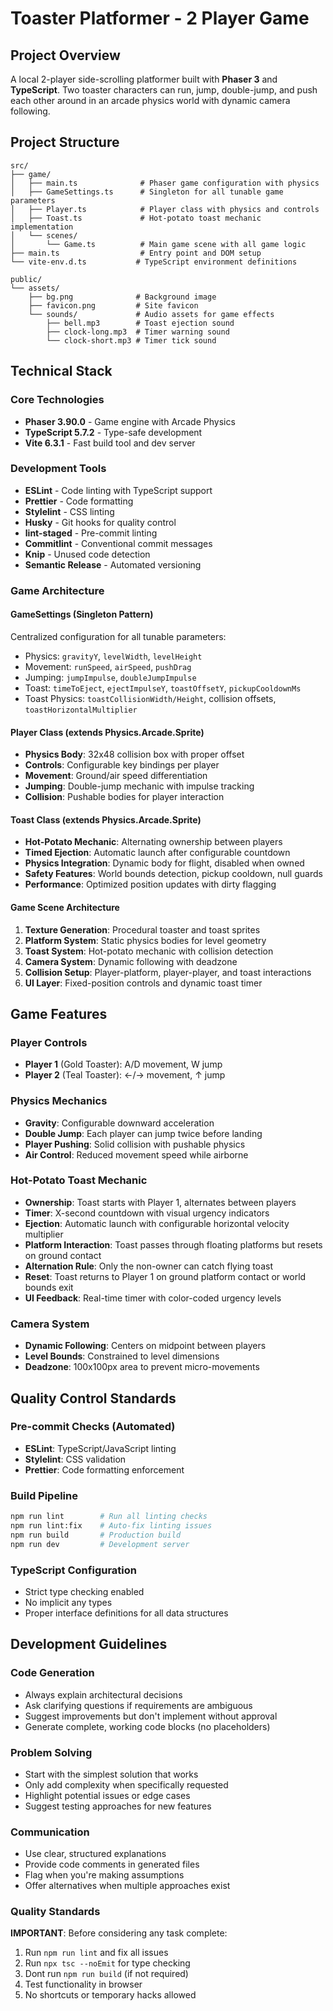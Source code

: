 # Toaster Platformer - 2 Player Game

## Project Overview
A local 2-player side-scrolling platformer built with **Phaser 3** and **TypeScript**. Two toaster characters can run, jump, double-jump, and push each other around in an arcade physics world with dynamic camera following.

## Project Structure
```
src/
├── game/
│   ├── main.ts              # Phaser game configuration with physics
│   ├── GameSettings.ts      # Singleton for all tunable game parameters
│   ├── Player.ts            # Player class with physics and controls
│   ├── Toast.ts             # Hot-potato toast mechanic implementation
│   └── scenes/
│       └── Game.ts          # Main game scene with all game logic
├── main.ts                  # Entry point and DOM setup
└── vite-env.d.ts           # TypeScript environment definitions

public/
└── assets/
    ├── bg.png              # Background image
    ├── favicon.png         # Site favicon
    └── sounds/             # Audio assets for game effects
        ├── bell.mp3        # Toast ejection sound
        ├── clock-long.mp3  # Timer warning sound
        └── clock-short.mp3 # Timer tick sound
```

## Technical Stack

### Core Technologies
- **Phaser 3.90.0** - Game engine with Arcade Physics
- **TypeScript 5.7.2** - Type-safe development
- **Vite 6.3.1** - Fast build tool and dev server

### Development Tools
- **ESLint** - Code linting with TypeScript support
- **Prettier** - Code formatting
- **Stylelint** - CSS linting
- **Husky** - Git hooks for quality control
- **lint-staged** - Pre-commit linting
- **Commitlint** - Conventional commit messages
- **Knip** - Unused code detection
- **Semantic Release** - Automated versioning

### Game Architecture

#### GameSettings (Singleton Pattern)
Centralized configuration for all tunable parameters:
- Physics: `gravityY`, `levelWidth`, `levelHeight`
- Movement: `runSpeed`, `airSpeed`, `pushDrag`
- Jumping: `jumpImpulse`, `doubleJumpImpulse`
- Toast: `timeToEject`, `ejectImpulseY`, `toastOffsetY`, `pickupCooldownMs`
- Toast Physics: `toastCollisionWidth/Height`, collision offsets, `toastHorizontalMultiplier`

#### Player Class (extends Physics.Arcade.Sprite)
- **Physics Body**: 32x48 collision box with proper offset
- **Controls**: Configurable key bindings per player
- **Movement**: Ground/air speed differentiation
- **Jumping**: Double-jump mechanic with impulse tracking
- **Collision**: Pushable bodies for player interaction

#### Toast Class (extends Physics.Arcade.Sprite)
- **Hot-Potato Mechanic**: Alternating ownership between players
- **Timed Ejection**: Automatic launch after configurable countdown
- **Physics Integration**: Dynamic body for flight, disabled when owned
- **Safety Features**: World bounds detection, pickup cooldown, null guards
- **Performance**: Optimized position updates with dirty flagging

#### Game Scene Architecture
1. **Texture Generation**: Procedural toaster and toast sprites
2. **Platform System**: Static physics bodies for level geometry
3. **Toast System**: Hot-potato mechanic with collision detection
4. **Camera System**: Dynamic following with deadzone
5. **Collision Setup**: Player-platform, player-player, and toast interactions
6. **UI Layer**: Fixed-position controls and dynamic toast timer

## Game Features

### Player Controls
- **Player 1** (Gold Toaster): A/D movement, W jump
- **Player 2** (Teal Toaster): ←/→ movement, ↑ jump

### Physics Mechanics
- **Gravity**: Configurable downward acceleration
- **Double Jump**: Each player can jump twice before landing
- **Player Pushing**: Solid collision with pushable physics
- **Air Control**: Reduced movement speed while airborne

### Hot-Potato Toast Mechanic
- **Ownership**: Toast starts with Player 1, alternates between players
- **Timer**: X-second countdown with visual urgency indicators
- **Ejection**: Automatic launch with configurable horizontal velocity multiplier
- **Platform Interaction**: Toast passes through floating platforms but resets on ground contact
- **Alternation Rule**: Only the non-owner can catch flying toast
- **Reset**: Toast returns to Player 1 on ground platform contact or world bounds exit
- **UI Feedback**: Real-time timer with color-coded urgency levels

### Camera System
- **Dynamic Following**: Centers on midpoint between players
- **Level Bounds**: Constrained to level dimensions
- **Deadzone**: 100x100px area to prevent micro-movements

## Quality Control Standards

### Pre-commit Checks (Automated)
- **ESLint**: TypeScript/JavaScript linting
- **Stylelint**: CSS validation
- **Prettier**: Code formatting enforcement

### Build Pipeline
```bash
npm run lint        # Run all linting checks
npm run lint:fix    # Auto-fix linting issues
npm run build       # Production build
npm run dev         # Development server
```

### TypeScript Configuration
- Strict type checking enabled
- No implicit any types
- Proper interface definitions for all data structures

## Development Guidelines

### Code Generation
- Always explain architectural decisions
- Ask clarifying questions if requirements are ambiguous
- Suggest improvements but don't implement without approval
- Generate complete, working code blocks (no placeholders)

### Problem Solving
- Start with the simplest solution that works
- Only add complexity when specifically requested
- Highlight potential issues or edge cases
- Suggest testing approaches for new features

### Communication
- Use clear, structured explanations
- Provide code comments in generated files
- Flag when you're making assumptions
- Offer alternatives when multiple approaches exist

### Quality Standards
**IMPORTANT**: Before considering any task complete:
1. Run `npm run lint` and fix all issues
2. Run `npx tsc --noEmit` for type checking
3. Dont run `npm run build` (if not required)
4. Test functionality in browser
5. No shortcuts or temporary hacks allowed